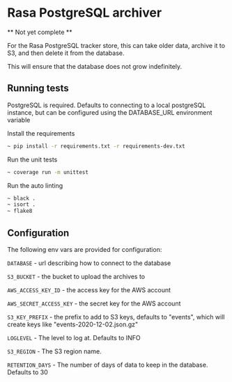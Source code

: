 # Rasa PostgreSQL archiver

** Not yet complete **

For the Rasa PostgreSQL tracker store, this can take older data, archive it to S3, and then delete it from the database.

This will ensure that the database does not grow indefinitely.


## Running tests
PostgreSQL is required. Defaults to connecting to a local postgreSQL instance, but
can be configured using the DATABASE_URL environment variable

Install the requirements

```bash
~ pip install -r requirements.txt -r requirements-dev.txt
```

Run the unit tests
```bash
~ coverage run -m unittest
```

Run the auto linting
```bash
~ black .
~ isort .
~ flake8
```


## Configuration
The following env vars are provided for configuration:

`DATABASE` - url describing how to connect to the database

`S3_BUCKET` - the bucket to upload the archives to

`AWS_ACCESS_KEY_ID` - the access key for the AWS account

`AWS_SECRET_ACCESS_KEY` - the secret key for the AWS account

`S3_KEY_PREFIX` - the prefix to add to S3 keys, defaults to "events", which will create keys like "events-2020-12-02.json.gz"

`LOGLEVEL` - The level to log at. Defaults to INFO

`S3_REGION` - The S3 region name.

`RETENTION_DAYS` - The number of days of data to keep in the database. Defaults to 30
